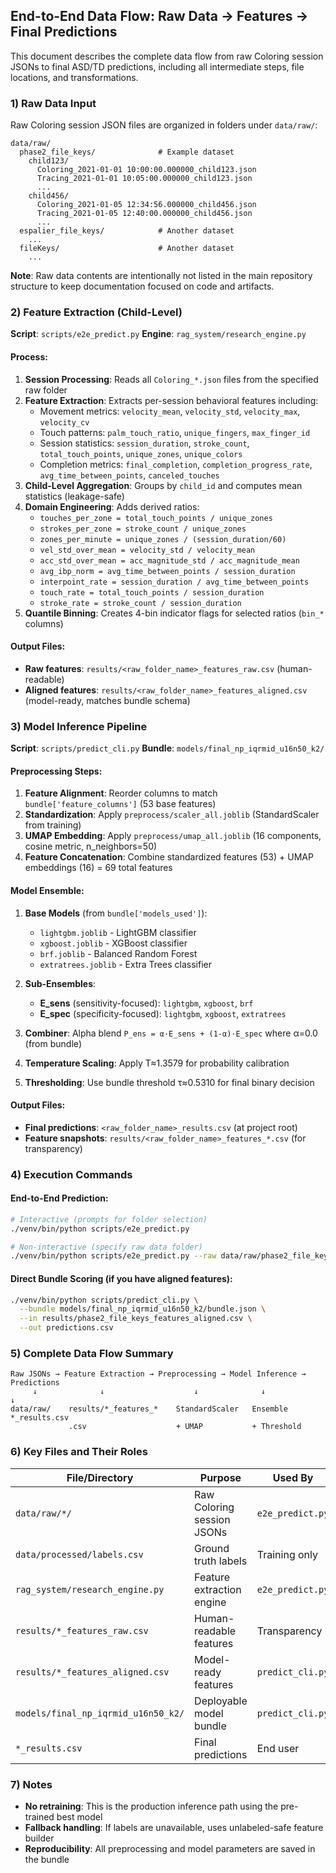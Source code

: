 ## End-to-End Data Flow: Raw Data → Features → Final Predictions

This document describes the complete data flow from raw Coloring session JSONs to final ASD/TD predictions, including all intermediate steps, file locations, and transformations.

### 1) Raw Data Input
Raw Coloring session JSON files are organized in folders under `data/raw/`:
```
data/raw/
  phase2_file_keys/              # Example dataset
    child123/
      Coloring_2021-01-01 10:00:00.000000_child123.json
      Tracing_2021-01-01 10:05:00.000000_child123.json
      ...
    child456/
      Coloring_2021-01-05 12:34:56.000000_child456.json
      Tracing_2021-01-05 12:40:00.000000_child456.json
      ...
  espalier_file_keys/            # Another dataset
    ...
  fileKeys/                      # Another dataset
    ...
```

**Note**: Raw data contents are intentionally not listed in the main repository structure to keep documentation focused on code and artifacts.

### 2) Feature Extraction (Child-Level)
**Script**: `scripts/e2e_predict.py`
**Engine**: `rag_system/research_engine.py`

#### Process:
1. **Session Processing**: Reads all `Coloring_*.json` files from the specified raw folder
2. **Feature Extraction**: Extracts per-session behavioral features including:
   - Movement metrics: `velocity_mean`, `velocity_std`, `velocity_max`, `velocity_cv`
   - Touch patterns: `palm_touch_ratio`, `unique_fingers`, `max_finger_id`
   - Session statistics: `session_duration`, `stroke_count`, `total_touch_points`, `unique_zones`, `unique_colors`
   - Completion metrics: `final_completion`, `completion_progress_rate`, `avg_time_between_points`, `canceled_touches`
3. **Child-Level Aggregation**: Groups by `child_id` and computes mean statistics (leakage-safe)
4. **Domain Engineering**: Adds derived ratios:
   - `touches_per_zone = total_touch_points / unique_zones`
   - `strokes_per_zone = stroke_count / unique_zones`
   - `zones_per_minute = unique_zones / (session_duration/60)`
   - `vel_std_over_mean = velocity_std / velocity_mean`
   - `acc_std_over_mean = acc_magnitude_std / acc_magnitude_mean`
   - `avg_ibp_norm = avg_time_between_points / session_duration`
   - `interpoint_rate = session_duration / avg_time_between_points`
   - `touch_rate = total_touch_points / session_duration`
   - `stroke_rate = stroke_count / session_duration`
5. **Quantile Binning**: Creates 4-bin indicator flags for selected ratios (`bin_*` columns)

#### Output Files:
- **Raw features**: `results/<raw_folder_name>_features_raw.csv` (human-readable)
- **Aligned features**: `results/<raw_folder_name>_features_aligned.csv` (model-ready, matches bundle schema)

### 3) Model Inference Pipeline
**Script**: `scripts/predict_cli.py`
**Bundle**: `models/final_np_iqrmid_u16n50_k2/`

#### Preprocessing Steps:
1. **Feature Alignment**: Reorder columns to match `bundle['feature_columns']` (53 base features)
2. **Standardization**: Apply `preprocess/scaler_all.joblib` (StandardScaler from training)
3. **UMAP Embedding**: Apply `preprocess/umap_all.joblib` (16 components, cosine metric, n_neighbors=50)
4. **Feature Concatenation**: Combine standardized features (53) + UMAP embeddings (16) = 69 total features

#### Model Ensemble:
1. **Base Models** (from `bundle['models_used']`):
   - `lightgbm.joblib` - LightGBM classifier
   - `xgboost.joblib` - XGBoost classifier  
   - `brf.joblib` - Balanced Random Forest
   - `extratrees.joblib` - Extra Trees classifier

2. **Sub-Ensembles**:
   - **E_sens** (sensitivity-focused): `lightgbm`, `xgboost`, `brf`
   - **E_spec** (specificity-focused): `lightgbm`, `xgboost`, `extratrees`

3. **Combiner**: Alpha blend `P_ens = α·E_sens + (1-α)·E_spec` where α=0.0 (from bundle)

4. **Temperature Scaling**: Apply T≈1.3579 for probability calibration

5. **Thresholding**: Use bundle threshold τ≈0.5310 for final binary decision

#### Output Files:
- **Final predictions**: `<raw_folder_name>_results.csv` (at project root)
- **Feature snapshots**: `results/<raw_folder_name>_features_*.csv` (for transparency)

### 4) Execution Commands

#### End-to-End Prediction:
```bash
# Interactive (prompts for folder selection)
./venv/bin/python scripts/e2e_predict.py

# Non-interactive (specify raw data folder)
./venv/bin/python scripts/e2e_predict.py --raw data/raw/phase2_file_keys
```

#### Direct Bundle Scoring (if you have aligned features):
```bash
./venv/bin/python scripts/predict_cli.py \
  --bundle models/final_np_iqrmid_u16n50_k2/bundle.json \
  --in results/phase2_file_keys_features_aligned.csv \
  --out predictions.csv
```

### 5) Complete Data Flow Summary

```
Raw JSONs → Feature Extraction → Preprocessing → Model Inference → Predictions
     ↓              ↓                    ↓              ↓              ↓
data/raw/    results/*_features_*    StandardScaler   Ensemble      *_results.csv
             .csv                    + UMAP           + Threshold
```

### 6) Key Files and Their Roles

| File/Directory | Purpose | Used By |
|---|---|---|
| `data/raw/*/` | Raw Coloring session JSONs | `e2e_predict.py` |
| `data/processed/labels.csv` | Ground truth labels | Training only |
| `rag_system/research_engine.py` | Feature extraction engine | `e2e_predict.py` |
| `results/*_features_raw.csv` | Human-readable features | Transparency |
| `results/*_features_aligned.csv` | Model-ready features | `predict_cli.py` |
| `models/final_np_iqrmid_u16n50_k2/` | Deployable model bundle | `predict_cli.py` |
| `*_results.csv` | Final predictions | End user |

### 7) Notes
- **No retraining**: This is the production inference path using the pre-trained best model
- **Fallback handling**: If labels are unavailable, uses unlabeled-safe feature builder
- **Reproducibility**: All preprocessing and model parameters are saved in the bundle



